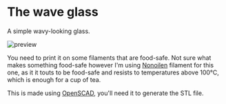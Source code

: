 # The wave glass

A simple wavy-looking glass.

![preview](./waveglass.png)

You need to print it on some filaments that are food-safe. Not sure what makes
something food-safe however I'm using
[Nonoilen](https://fillamentum.com/collections/nonoilen-filament/) filament for
this one, as it it touts to be food-safe and resists to temperatures above
100°C, which is enough for a cup of tea.

This is made using [OpenSCAD](https://openscad.org/), you'll need it to generate
the STL file.
